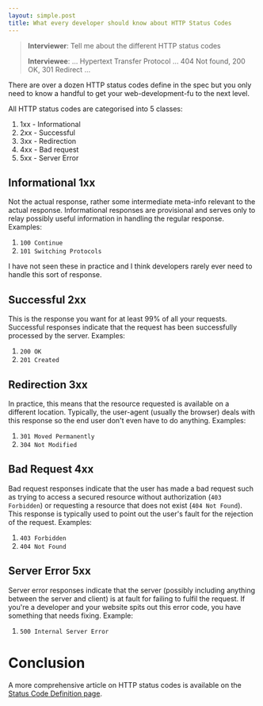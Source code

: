 ```yaml
---
layout: simple.post
title: What every developer should know about HTTP Status Codes
---
```


> **Interviewer**: Tell me about the different HTTP status codes
> 
> **Interviewee**: ... Hypertext Transfer Protocol ... 404 Not found, 200 OK, 301 Redirect ...

There are over a dozen HTTP status codes define in the spec but you only need to know a handful to get your web-development-fu to the next level.

All HTTP status codes are categorised into 5 classes:

1. 1xx - Informational
2. 2xx - Successful
3. 3xx - Redirection
4. 4xx - Bad request
5. 5xx - Server Error

## Informational 1xx

Not the actual response, rather some intermediate meta-info relevant to the actual response. Informational responses are provisional and serves only to relay possibly useful information in handling the regular response. Examples:

1. `100 Continue`
2. `101 Switching Protocols`

I have not seen these in practice and I think developers rarely ever need to handle this sort of response.

## Successful 2xx

This is the response you want for at least 99% of all your requests. Successful responses indicate that the request has been successfully processed by the server. Examples:

1. `200 OK`
2. `201 Created`

## Redirection 3xx

In practice, this means that the resource requested is available on a different location. Typically, the user-agent (usually the browser) deals with this response so the end user don't even have to do anything. Examples:

1. `301 Moved Permanently`
2. `304 Not Modified`

## Bad Request 4xx

Bad request responses indicate that the user has made a bad request such as trying to access a secured resource without authorization (`403 Forbidden`) or requesting a resource that does not exist (`404 Not Found`). This response is typically used to point out the user's fault for the rejection of the request. Examples:

1. `403 Forbidden`
2. `404 Not Found`

## Server Error 5xx

Server error responses indicate that the server (possibly including anything between the server and client) is at fault for failing to fulfil the request. If you're a developer and your website spits out this error code, you have something that needs fixing. Example:

1. `500 Internal Server Error`

# Conclusion

A more comprehensive article on HTTP status codes is available on the [Status Code Definition page](http://www.w3.org/Protocols/rfc2616/rfc2616-sec10.html). 



